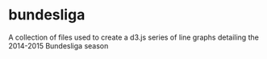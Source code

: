 # bundesliga
A collection of files used to create a d3.js series of line graphs detailing the 2014-2015 Bundesliga season
